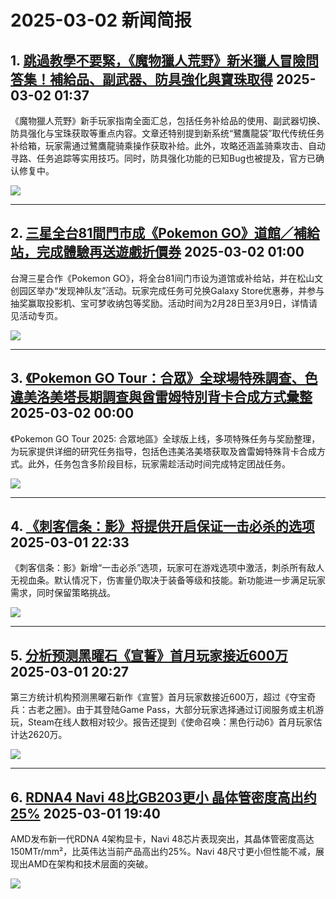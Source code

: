# 2025-03-02 新闻简报

## 1. [跳過教學不要緊，《魔物獵人荒野》新米獵人冒險問答集！補給品、副武器、防具強化與寶珠取得](https://www.4gamers.com.tw/news/detail/70461/monster-hunter-wilds-beginner-guide)   2025-03-02 01:37

《魔物獵人荒野》新手玩家指南全面汇总，包括任务补给品的使用、副武器切换、防具强化与宝珠获取等重点内容。文章还特别提到新系统“鷺鷹龍袋”取代传统任务补给箱，玩家需通过鷺鷹龍骑乘操作获取补给。此外，攻略还涵盖骑乘攻击、自动寻路、任务追踪等实用技巧。同时，防具强化功能的已知Bug也被提及，官方已确认修复中。

![](https://img.4gamers.com.tw/puku-clone-version/a1ad51bb1d9175ce11da92317e7bf298fbbb00a7.jpg)

---

## 2. [三星全台81間門市成《Pokemon GO》道館／補給站，完成體驗再送遊戲折價券](https://www.4gamers.com.tw/news/detail/70463/samsung-taiwan-cooperate-with-pokemon-go)   2025-03-02 01:00

台灣三星合作《Pokemon GO》，将全台81间门市设为道馆或补给站，并在松山文创园区举办“发现神队友”活动。玩家完成任务可兑换Galaxy Store优惠券，并参与抽奖赢取投影机、宝可梦收纳包等奖励。活动时间为2月28日至3月9日，详情请见活动专页。

![](https://img.4gamers.com.tw/ckfinder/files/Elvis/News/2025-02/Pokemon/Samsung.jpg?versionId=vYaRtCnPwhz0jneLyAkZb7b.cPEnsKps)

---

## 3. [《Pokemon GO Tour：合眾》全球場特殊調查、色違美洛美塔長期調查與酋雷姆特別背卡合成方式彙整](https://www.4gamers.com.tw/news/detail/70462/pokemon-go-tour-unova-global-it-s-not-over-yet-special-research-a-dazzling-aria-masterwork-research)   2025-03-02 00:00

《Pokemon GO Tour 2025: 合眾地區》全球版上线，多项特殊任务与奖励整理，为玩家提供详细的研究任务指导，包括色违美洛美塔获取及酋雷姆特殊背卡合成方式。此外，任务包含多阶段目标，玩家需趁活动时间完成特定团战任务。

![](https://img.4gamers.com.tw/ckfinder/files/Elvis/News/2025-02/Pokemon/GO-Tour-2025-Special-Backgrounds.jpg?versionId=jbh4XD0N9jw.7Ds3fgwb3Eyd_0LfnPQf)

---

## 4. [《刺客信条：影》将提供开启保证一击必杀的选项](http://nnas.sqngame.com:11201/xboxfan/news)   2025-03-01 22:33

《刺客信条：影》新增“一击必杀”选项，玩家可在游戏选项中激活，刺杀所有敌人无视血条。默认情况下，伤害量仍取决于装备等级和技能。新功能进一步满足玩家需求，同时保留策略挑战。

![](https://static.willmao.com/feed_upload/2025-03-01/22-04-44-phpu3sDzU.webp)

---

## 5. [分析预测黑曜石《宣誓》首月玩家接近600万](https://www.3dmgame.com/news/202503/3915602.html)   2025-03-01 20:27

第三方统计机构预测黑曜石新作《宣誓》首月玩家数接近600万，超过《夺宝奇兵：古老之圈》。由于其登陆Game Pass，大部分玩家选择通过订阅服务或主机游玩，Steam在线人数相对较少。报告还提到《使命召唤：黑色行动6》首月玩家估计达2620万。

![](https://img.3dmgame.com/uploads/images/news/20250301/1740831971_849330.jpg)

---

## 6. [RDNA4 Navi 48比GB203更小 晶体管密度高出约25%](https://www.3dmgame.com/news/202503/3915601.html)   2025-03-01 19:40

AMD发布新一代RDNA 4架构显卡，Navi 48芯片表现突出，其晶体管密度高达150MTr/mm²，比英伟达当前产品高出约25%。Navi 48尺寸更小但性能不减，展现出AMD在架构和技术层面的突破。

![](https://img.3dmgame.com/uploads/images/news/20250301/1740829603_216505_jpg_r.jpg)